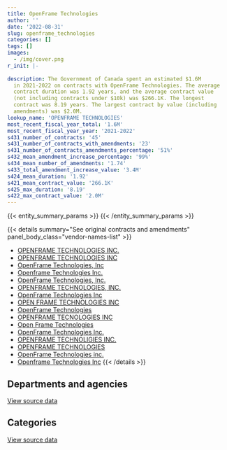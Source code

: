 ```yaml
---
title: OpenFrame Technologies
author: ''
date: '2022-08-31'
slug: openframe_technologies
categories: []
tags: []
images:
  - /img/cover.png
r_init: |-
  
description: The Government of Canada spent an estimated $1.6M
  in 2021-2022 on contracts with OpenFrame Technologies. The average
  contract duration was 1.92 years, and the average contract value
  (not including contracts under $10k) was $266.1K. The longest
  contract was 8.19 years. The largest contract by value (including
  amendments) was $2.0M.
lookup_name: 'OPENFRAME TECHNOLOGIES'
most_recent_fiscal_year_total: '1.6M'
most_recent_fiscal_year_year: '2021-2022'
s431_number_of_contracts: '45'
s431_number_of_contracts_with_amendments: '23'
s431_number_of_contracts_amendments_percentage: '51%'
s432_mean_amendment_increase_percentage: '99%'
s434_mean_number_of_amendments: '1.74'
s433_total_amendment_increase_value: '3.4M'
s424_mean_duration: '1.92'
s421_mean_contract_value: '266.1K'
s425_max_duration: '8.19'
s422_max_contract_value: '2.0M'
---
```


<script src="/rmarkdown-libs/htmlwidgets/htmlwidgets.js"></script>
<link href="/rmarkdown-libs/datatables-css/datatables-crosstalk.css" rel="stylesheet" />
<script src="/rmarkdown-libs/datatables-binding/datatables.js"></script>
<script src="/rmarkdown-libs/jquery/jquery-3.6.0.min.js"></script>
<link href="/rmarkdown-libs/dt-core-bootstrap/css/dataTables.bootstrap.min.css" rel="stylesheet" />
<link href="/rmarkdown-libs/dt-core-bootstrap/css/dataTables.bootstrap.extra.css" rel="stylesheet" />
<script src="/rmarkdown-libs/dt-core-bootstrap/js/jquery.dataTables.min.js"></script>
<script src="/rmarkdown-libs/dt-core-bootstrap/js/dataTables.bootstrap.min.js"></script>
<link href="/rmarkdown-libs/crosstalk/css/crosstalk.min.css" rel="stylesheet" />
<script src="/rmarkdown-libs/crosstalk/js/crosstalk.min.js"></script>
<script src="/rmarkdown-libs/htmlwidgets/htmlwidgets.js"></script>
<link href="/rmarkdown-libs/datatables-css/datatables-crosstalk.css" rel="stylesheet" />
<script src="/rmarkdown-libs/datatables-binding/datatables.js"></script>
<script src="/rmarkdown-libs/jquery/jquery-3.6.0.min.js"></script>
<link href="/rmarkdown-libs/dt-core-bootstrap/css/dataTables.bootstrap.min.css" rel="stylesheet" />
<link href="/rmarkdown-libs/dt-core-bootstrap/css/dataTables.bootstrap.extra.css" rel="stylesheet" />
<script src="/rmarkdown-libs/dt-core-bootstrap/js/jquery.dataTables.min.js"></script>
<script src="/rmarkdown-libs/dt-core-bootstrap/js/dataTables.bootstrap.min.js"></script>
<link href="/rmarkdown-libs/crosstalk/css/crosstalk.min.css" rel="stylesheet" />
<script src="/rmarkdown-libs/crosstalk/js/crosstalk.min.js"></script>

{{< entity_summary_params >}}
{{< /entity_summary_params >}}

{{< details summary="See original contracts and amendments" panel_body_class="vendor-names-list" >}}
- [OPENFRAME TECHNOLOGIES INC.](https://search.open.canada.ca/en/ct/?sort=contract_value_f%20desc&page=1&search_text=%22OPENFRAME%20TECHNOLOGIES%20INC.%22)
- [OPENFRAME TECHNOLOGIES INC](https://search.open.canada.ca/en/ct/?sort=contract_value_f%20desc&page=1&search_text=%22OPENFRAME%20TECHNOLOGIES%20INC%22)
- [OpenFrame Technologies, Inc](https://search.open.canada.ca/en/ct/?sort=contract_value_f%20desc&page=1&search_text=%22OpenFrame%20Technologies%2c%20Inc%22)
- [Openframe Technologies Inc.](https://search.open.canada.ca/en/ct/?sort=contract_value_f%20desc&page=1&search_text=%22Openframe%20Technologies%20Inc.%22)
- [OpenFrame Technologies, Inc.](https://search.open.canada.ca/en/ct/?sort=contract_value_f%20desc&page=1&search_text=%22OpenFrame%20Technologies%2c%20Inc.%22)
- [OPENFRAME TECHNOLOGIES, INC.](https://search.open.canada.ca/en/ct/?sort=contract_value_f%20desc&page=1&search_text=%22OPENFRAME%20TECHNOLOGIES%2c%20INC.%22)
- [OpenFrame Technologies Inc](https://search.open.canada.ca/en/ct/?sort=contract_value_f%20desc&page=1&search_text=%22OpenFrame%20Technologies%20Inc%22)
- [OPEN FRAME TECHNOLOGIES INC](https://search.open.canada.ca/en/ct/?sort=contract_value_f%20desc&page=1&search_text=%22OPEN%20FRAME%20TECHNOLOGIES%20INC%22)
- [OpenFrame Technologies](https://search.open.canada.ca/en/ct/?sort=contract_value_f%20desc&page=1&search_text=%22OpenFrame%20Technologies%22)
- [OPENFRAME TECNOLOGIES INC](https://search.open.canada.ca/en/ct/?sort=contract_value_f%20desc&page=1&search_text=%22OPENFRAME%20TECNOLOGIES%20INC%22)
- [Open Frame Technologies](https://search.open.canada.ca/en/ct/?sort=contract_value_f%20desc&page=1&search_text=%22Open%20Frame%20Technologies%22)
- [OpenFrame Technologies Inc.](https://search.open.canada.ca/en/ct/?sort=contract_value_f%20desc&page=1&search_text=%22OpenFrame%20Technologies%20Inc.%22)
- [OPENFRAME TECHNOLIGIES INC.](https://search.open.canada.ca/en/ct/?sort=contract_value_f%20desc&page=1&search_text=%22OPENFRAME%20TECHNOLIGIES%20INC.%22)
- [OPENFRAME TECHNOLOGIES](https://search.open.canada.ca/en/ct/?sort=contract_value_f%20desc&page=1&search_text=%22OPENFRAME%20TECHNOLOGIES%22)
- [OpenFrame Technologies inc.](https://search.open.canada.ca/en/ct/?sort=contract_value_f%20desc&page=1&search_text=%22OpenFrame%20Technologies%20inc.%22)
- [Openframe Technologies Inc](https://search.open.canada.ca/en/ct/?sort=contract_value_f%20desc&page=1&search_text=%22Openframe%20Technologies%20Inc%22)
{{< /details >}}

## Departments and agencies

<div id="htmlwidget-1" style="width:100%;height:auto;" class="datatables html-widget"></div>
<script type="application/json" data-for="htmlwidget-1">{"x":{"style":"bootstrap","filter":"none","vertical":false,"data":[["<a href=\"/departments/aandc-aadnc/\">Crown-Indigenous Relations and Northern Affairs Canada<\/a>","<a href=\"/departments/cbsa-asfc/\">Canada Border Services Agency<\/a>","<a href=\"/departments/cfia-acia/\">Canadian Food Inspection Agency<\/a>","<a href=\"/departments/dfatd-maecd/\">Global Affairs Canada<\/a>","<a href=\"/departments/dfo-mpo/\">Fisheries and Oceans Canada<\/a>","<a href=\"/departments/dnd-mdn/\">National Defence<\/a>","<a href=\"/departments/elections/\">Elections Canada<\/a>","<a href=\"/departments/ic/\">Innovation, Science and Economic Development Canada<\/a>","<a href=\"/departments/isc-sac/\">Indigenous Services Canada<\/a>","<a href=\"/departments/jus/\">Department of Justice Canada<\/a>","<a href=\"/departments/nrcan-rncan/\">Natural Resources Canada<\/a>","<a href=\"/departments/nserc-crsng/\">Natural Sciences and Engineering Research Council of Canada<\/a>","<a href=\"/departments/pco-bcp/\">Privy Council Office<\/a>","<a href=\"/departments/rcmp-grc/\">Royal Canadian Mounted Police<\/a>","<a href=\"/departments/ssc-spc/\">Shared Services Canada<\/a>","<a href=\"/departments/sshrc-crsh/\">Social Sciences and Humanities Research Council of Canada<\/a>"],[26247.76,166562,null,43236.78,null,296098,283775.19,37975.41,26247.76,null,1551100.13,116974.45,null,247781.42,null,19988.8],[93268.75,30574.39,null,147426.24,242554.5,354144.93,167879.18,null,93268.75,29558.81,888688.06,95026.64,null,221306.14,62091.34,20043.56],[null,null,null,147023.44,56203.21,535469.8,null,41905.97,null,149846.77,null,94767,8279.05,null,5143.66,19988.8],[null,265776,5077.79,253863.63,280150.39,598701.74,null,85558.03,null,null,null,null,125910.48,null,null,19988.8]],"container":"<table class=\"table table-striped table-hover row-border order-column display\">\n  <thead>\n    <tr>\n      <th>Department<\/th>\n      <th>2018-2019<\/th>\n      <th>2019-2020<\/th>\n      <th>2020-2021<\/th>\n      <th>2021-2022<\/th>\n    <\/tr>\n  <\/thead>\n<\/table>","options":{"order":[[4,"desc"]],"pageLength":10,"autoWidth":true,"columnDefs":[{"targets":1,"render":"function(data, type, row, meta) {\n    return type !== 'display' ? data : DTWidget.formatCurrency(data, \"$\", 2, 3, \",\", \".\", true, null);\n  }"},{"targets":2,"render":"function(data, type, row, meta) {\n    return type !== 'display' ? data : DTWidget.formatCurrency(data, \"$\", 2, 3, \",\", \".\", true, null);\n  }"},{"targets":3,"render":"function(data, type, row, meta) {\n    return type !== 'display' ? data : DTWidget.formatCurrency(data, \"$\", 2, 3, \",\", \".\", true, null);\n  }"},{"targets":4,"render":"function(data, type, row, meta) {\n    return type !== 'display' ? data : DTWidget.formatCurrency(data, \"$\", 2, 3, \",\", \".\", true, null);\n  }"},{"width":"16%","targets":[1,2,3,4]},{"className":"dt-right","targets":[1,2,3,4]}],"orderClasses":false}},"evals":["options.columnDefs.0.render","options.columnDefs.1.render","options.columnDefs.2.render","options.columnDefs.3.render"],"jsHooks":[]}</script>
<p class="text-right">
<a href="https://github.com/GoC-Spending/contracts-data/tree/main/data/out/vendors/openframe_technologies/summary_by_fiscal_year_by_department.csv" class="source-data-link btn btn-link">View source data</a>
</p>

## Categories

<div id="htmlwidget-2" style="width:100%;height:auto;" class="datatables html-widget"></div>
<script type="application/json" data-for="htmlwidget-2">{"x":{"style":"bootstrap","filter":"none","vertical":false,"data":[["<a href=\"/categories/defence/\">Defence<\/a>","<a href=\"/categories/professional_services/\">Professional services<\/a>","<a href=\"/categories/information_technology/\">Information technology<\/a>","<a href=\"/categories/human_capital/\">Human capital<\/a>"],[137894.52,365029.11,2313064.08,null],[189461.63,351220.8,1843057.54,62091.34],[163541.43,371928.37,476108.27,47049.63],[163541.43,825676.31,560251.09,85558.03]],"container":"<table class=\"table table-striped table-hover row-border order-column display\">\n  <thead>\n    <tr>\n      <th>Category<\/th>\n      <th>2018-2019<\/th>\n      <th>2019-2020<\/th>\n      <th>2020-2021<\/th>\n      <th>2021-2022<\/th>\n    <\/tr>\n  <\/thead>\n<\/table>","options":{"order":[[4,"desc"]],"dom":"t","pageLength":30,"autoWidth":true,"columnDefs":[{"targets":1,"render":"function(data, type, row, meta) {\n    return type !== 'display' ? data : DTWidget.formatCurrency(data, \"$\", 2, 3, \",\", \".\", true, null);\n  }"},{"targets":2,"render":"function(data, type, row, meta) {\n    return type !== 'display' ? data : DTWidget.formatCurrency(data, \"$\", 2, 3, \",\", \".\", true, null);\n  }"},{"targets":3,"render":"function(data, type, row, meta) {\n    return type !== 'display' ? data : DTWidget.formatCurrency(data, \"$\", 2, 3, \",\", \".\", true, null);\n  }"},{"targets":4,"render":"function(data, type, row, meta) {\n    return type !== 'display' ? data : DTWidget.formatCurrency(data, \"$\", 2, 3, \",\", \".\", true, null);\n  }"},{"width":"16%","targets":[1,2,3,4]},{"className":"dt-right","targets":[1,2,3,4]}],"orderClasses":false,"lengthMenu":[10,25,30,50,100]}},"evals":["options.columnDefs.0.render","options.columnDefs.1.render","options.columnDefs.2.render","options.columnDefs.3.render"],"jsHooks":[]}</script>
<p class="text-right">
<a href="https://github.com/GoC-Spending/contracts-data/tree/main/data/out/vendors/openframe_technologies/summary_by_fiscal_year_by_category.csv" class="source-data-link btn btn-link">View source data</a>
</p>
